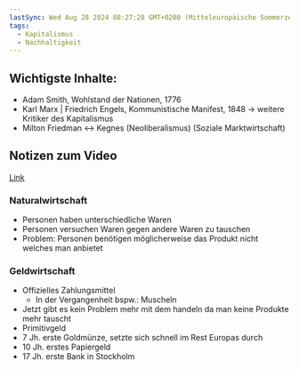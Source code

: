 ```yaml
---
lastSync: Wed Aug 28 2024 08:27:28 GMT+0200 (Mitteleuropäische Sommerzeit)
tags:
  - Kapitalismus
  - Nachhaltigkeit
---
```

## Wichtigste Inhalte:

- Adam Smith, Wohlstand der Nationen, 1776
- Karl Marx | Friedrich Engels, Kommunistische Manifest, 1848 -> weitere Kritiker des Kapitalismus
- Milton Friedman <-> Kegnes
  (Neoliberalismus)    (Soziale Marktwirtschaft)
## Notizen zum Video
[Link](https://www.youtube.com/watch?v=JQkqHsQ_YlE)
### Naturalwirtschaft

- Personen haben unterschiedliche Waren
- Personen versuchen Waren gegen andere Waren zu tauschen
- Problem: Personen benötigen möglicherweise das Produkt nicht welches man anbietet 
### Geldwirtschaft

- Offizielles Zahlungsmittel
	- In der Vergangenheit bspw.: Muscheln
- Jetzt gibt es kein Problem mehr mit dem handeln da man keine Produkte mehr tauscht
- Primitivgeld
- 7 Jh. erste Goldmünze, setzte sich schnell im Rest Europas durch
- 10 Jh. erstes Papiergeld
- 17 Jh. erste Bank in Stockholm